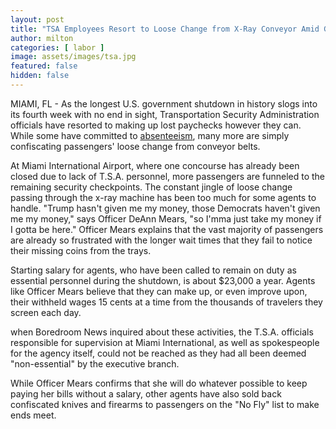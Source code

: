 ```yaml
---
layout: post
title: "TSA Employees Resort to Loose Change from X-Ray Conveyor Amid Gov Shutdown"
author: milton
categories: [ labor ]
image: assets/images/tsa.jpg
featured: false
hidden: false
---
```


MIAMI, FL - As the longest U.S. government shutdown in history slogs into its fourth week with no end in sight, Transportation Security Administration officials have resorted to making up lost paychecks however they can. While some have committed to [absenteeism](https://www.nytimes.com/2019/01/04/us/politics/tsa-government-shutdown-sick-leave.html), many more are simply confiscating passengers' loose change from conveyor belts.

At Miami International Airport, where one concourse has already been closed due to lack of T.S.A. personnel, more passengers are funneled to the remaining security checkpoints. The constant jingle of loose change passing through the x-ray machine has been too much for some agents to handle. "Trump hasn't given me my money, those Democrats haven't given me my money," says Officer DeAnn Mears, "so I'mma just take my money if I gotta be here." Officer Mears explains that the vast majority of passengers are already so frustrated with the longer wait times that they fail to notice their missing coins from the trays. 

Starting salary for agents, who have been called to remain on duty as essential personnel during the shutdown, is about $23,000 a year. Agents like Officer Mears believe that they can make up, or even improve upon, their withheld wages 15 cents at a time from the thousands of travelers they screen each day. 

when Boredroom News inquired about these activities, the T.S.A. officials responsible for supervision at Miami International, as well as spokespeople for the agency itself, could not be reached as they had all been deemed "non-essential" by the executive branch.

While Officer Mears confirms that she will do whatever possible to keep paying her bills without a salary, other agents have also sold back confiscated knives and firearms to passengers on the "No Fly" list to make ends meet.